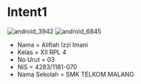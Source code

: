 # Intent1

![android_3942](https://cloud.githubusercontent.com/assets/22756639/19890679/eb71e91c-a06e-11e6-8b77-037b96f58a78.jpg)
![android_6845](https://cloud.githubusercontent.com/assets/22756639/19890692/efb56b52-a06e-11e6-9af8-6fb79c1183ed.jpg)


* Nama = Alifiah Izzi Imani
* Kelas = XII RPL 4
* No Urut = 03
* NIS = 4283/1181-070
* Nama Sekolah = SMK TELKOM MALANG
